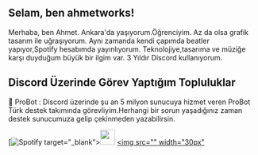 <h2 align="left">Selam, ben ahmetworks!</h2>
   <p align="left">Merhaba, ben Ahmet. Ankara'da yaşıyorum.Öğrenciyim. Az da olsa grafik tasarım ile uğraşıyorum. Aynı zamanda kendi çapımda beatler yapıyor,Spotify hesabımda yayınlıyorum. Teknolojiye,tasarıma ve müziğe karşı duyduğum büyük bir ilgim var. 3 Yıldır Discord kullanıyorum.
  <h2 align="left">Discord Üzerinde Görev Yaptığım Topluluklar</h2>

🤖 ProBot : Discord üzerinde şu an 5 milyon sunucuya hizmet veren ProBot Türk destek takımında görevliyim.Herhangi bir sorun yaşadığınız zaman destek sunucumuza gelip çekinmeden yazabilirsin.

[![Spotify](https://https://open.spotify.com/user/lfcb8fmv080gi4qhpg5qg7mqe?si=BUzrSb1rT5a5FyF1YwTpzg&utm_source=copy-link) target="_blank"><img src="https://cdn1.iconfinder.com/data/icons/apps-8/64/spotify-apps-platform-512.png" width="30px" heigth= "30px" /></a>    <a href="" target="_blank"><img src="" width="30px" 

